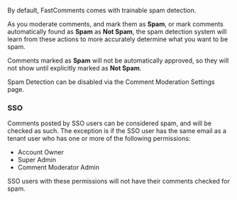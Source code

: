 By default, FastComments comes with trainable spam detection.

As you moderate comments, and mark them as **Spam**, or mark comments automatically found as **Spam** as **Not Spam**, the spam
detection system will learn from these actions to more accurately determine what you want to be spam.

Comments marked as **Spam** will not be automatically approved, so they will not show until explicitly marked as **Not Spam**.

Spam Detection can be disabled via the Comment Moderation Settings page.

### SSO

Comments posted by SSO users can be considered spam, and will be checked as such. The exception is if the SSO user
has the same email as a tenant user who has one or more of the following permissions:

- Account Owner
- Super Admin
- Comment Moderator Admin

SSO users with these permissions will not have their comments checked for spam.
